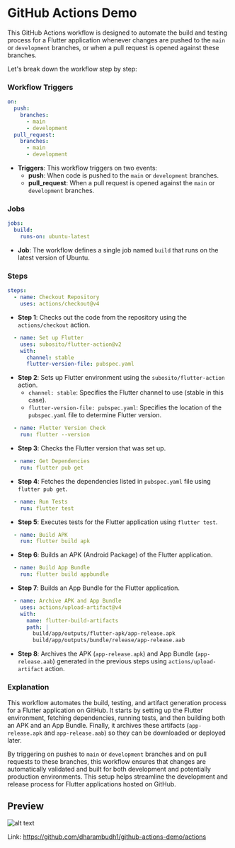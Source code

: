 # GitHub Actions Demo

This GitHub Actions workflow is designed to automate the build and testing process for a Flutter application whenever changes are pushed to the `main` or `development` branches, or when a pull request is opened against these branches.

Let's break down the workflow step by step:

### Workflow Triggers

```yaml
on:
  push:
    branches:
      - main
      - development
  pull_request:
    branches:
      - main
      - development
```

- **Triggers**: This workflow triggers on two events:
  - **push**: When code is pushed to the `main` or `development` branches.
  - **pull_request**: When a pull request is opened against the `main` or `development` branches.

### Jobs

```yaml
jobs:
  build:
    runs-on: ubuntu-latest
```

- **Job**: The workflow defines a single job named `build` that runs on the latest version of Ubuntu.

### Steps

```yaml
steps:
  - name: Checkout Repository
    uses: actions/checkout@v4
```
- **Step 1**: Checks out the code from the repository using the `actions/checkout` action.

```yaml
  - name: Set up Flutter
    uses: subosito/flutter-action@v2
    with:
      channel: stable
      flutter-version-file: pubspec.yaml
```
- **Step 2**: Sets up Flutter environment using the `subosito/flutter-action` action.
  - `channel: stable`: Specifies the Flutter channel to use (stable in this case).
  - `flutter-version-file: pubspec.yaml`: Specifies the location of the `pubspec.yaml` file to determine Flutter version.

```yaml
  - name: Flutter Version Check
    run: flutter --version
```
- **Step 3**: Checks the Flutter version that was set up.

```yaml
  - name: Get Dependencies
    run: flutter pub get
```
- **Step 4**: Fetches the dependencies listed in `pubspec.yaml` file using `flutter pub get`.

```yaml
  - name: Run Tests
    run: flutter test
```
- **Step 5**: Executes tests for the Flutter application using `flutter test`.

```yaml
  - name: Build APK
    run: flutter build apk
```
- **Step 6**: Builds an APK (Android Package) of the Flutter application.

```yaml
  - name: Build App Bundle
    run: flutter build appbundle
```
- **Step 7**: Builds an App Bundle for the Flutter application.

```yaml
  - name: Archive APK and App Bundle
    uses: actions/upload-artifact@v4
    with:
      name: flutter-build-artifacts
      path: |
        build/app/outputs/flutter-apk/app-release.apk
        build/app/outputs/bundle/release/app-release.aab
```
- **Step 8**: Archives the APK (`app-release.apk`) and App Bundle (`app-release.aab`) generated in the previous steps using `actions/upload-artifact` action.

### Explanation

This workflow automates the build, testing, and artifact generation process for a Flutter application on GitHub. It starts by setting up the Flutter environment, fetching dependencies, running tests, and then building both an APK and an App Bundle. Finally, it archives these artifacts (`app-release.apk` and `app-release.aab`) so they can be downloaded or deployed later.

By triggering on pushes to `main` or `development` branches and on pull requests to these branches, this workflow ensures that changes are automatically validated and built for both development and potentially production environments. This setup helps streamline the development and release process for Flutter applications hosted on GitHub.

## Preview
![alt text](https://i.postimg.cc/XqXc1RGf/Screenshot-13-7-2024-205530-github-com.jpg "img")

Link: https://github.com/dharambudh1/github-actions-demo/actions
